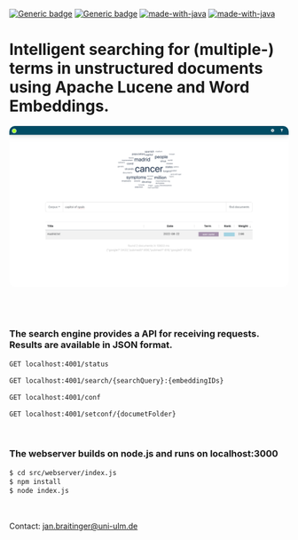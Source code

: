 
[![Generic badge](https://img.shields.io/badge/version-0.5-orange.svg)](https://shields.io/)
[![Generic badge](https://img.shields.io/badge/maintaining-yes-green.svg)](https://shields.io/)
[![made-with-java](https://img.shields.io/badge/Made%20with-Java-1f425f.svg)](https://www.java.com)
[![made-with-java](https://img.shields.io/badge/Made%20with-Node.js-1f425f.svg)](https://www.nodejs.com)


# Intelligent searching for (multiple-) terms in unstructured documents using Apache Lucene and Word Embeddings.
<img src="screenshot.png" style="border-radius:10px;">

<br/><br/>

### The search engine provides a API for receiving requests. Results are available in JSON format. 
```console
GET localhost:4001/status
```
```console
GET localhost:4001/search/{searchQuery}:{embeddingIDs}
```
```console
GET localhost:4001/conf
```
```console
GET localhost:4001/setconf/{documetFolder}
```
<br/>

### The webserver builds on node.js and runs on localhost:3000
 ```console
 $ cd src/webserver/index.js
 $ npm install 
 $ node index.js
```


<br/><br/>
Contact: jan.braitinger@uni-ulm.de
